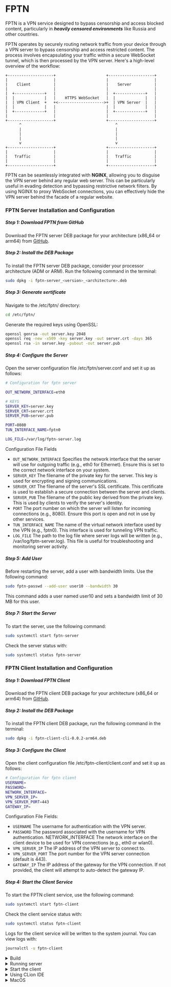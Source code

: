 #  FPTN 

  
FPTN is a VPN service designed to bypass censorship and access blocked content, particularly in ***heavily censored environments*** like Russia and other countries.


FPTN operates by securely routing network traffic from your device through a VPN server to bypass censorship and access restricted content. The process involves encapsulating your traffic within a secure WebSocket tunnel, which is then processed by the VPN server. Here's a high-level overview of the workflow:

```
+--------------------+                      +--------------------+
|                    |                      |                    |
|    Client          |                      |    Server          |
|                    |                      |                    |
|  +-------------+   |                      |  +-------------+   |
|  |             |   |    HTTPS WebSocket   |  |             |   |
|  | VPN Client  +   +<-------------------->+  | VPN Server  |   |
|  |             |   |                      |  |             |   |
|  +-------------+   |                      |  +-------------+   |
|                    |                      |                    |
+--------------------+                      +--------------------+
      ^                                         ^
      |                                         |
      |                                         |
      |                                         |
      v                                         v
+--------------------+                      +--------------------+
|                    |                      |                    |
|   Traffic          |                      |   Traffic          |
|                    |                      |                    |
+--------------------+                      +--------------------+
```

FPTN can be seamlessly integrated with **NGINX**, allowing you to disguise the VPN server behind any regular web server. This can be particularly useful in evading detection and bypassing restrictive network filters. By using NGINX to proxy WebSocket connections, you can effectively hide the VPN server behind the facade of a regular website.









### FPTN Server Installation and Configuration

##### Step 1: Download FPTN from GitHub
Download the FPTN server DEB package for your architecture (x86_64 or arm64) from [GitHub](https://github.com/batchar2/fptn/releases).


##### Step 2: Install the DEB Package

To install the FPTN server DEB package, consider your processor architecture (ADM or ARM). Run the following command in the terminal:

```bash
sudo dpkg -i fptn-server_<version>_<architecture>.deb
```

##### Step 3: Generate sertificate

Navigate to the /etc/fptn/ directory:
```bash
cd /etc/fptn/
```

Generate the required keys using OpenSSL:

```bash
openssl genrsa -out server.key 2048
openssl req -new -x509 -key server.key -out server.crt -days 365
openssl rsa -in server.key -pubout -out server.pub
```

##### Step 4: Configure the Server

Open the server configuration file /etc/fptn/server.conf and set it up as follows:

```bash
# Configuration for fptn server

OUT_NETWORK_INTERFACE=eth0

# KEYS
SERVER_KEY=server.key
SERVER_CRT=server.crt
SERVER_PUB=server.pub

PORT=8080
TUN_INTERFACE_NAME=fptn0

LOG_FILE=/var/log/fptn-server.log
```

Configuration File Fields
- `OUT_NETWORK_INTERFACE` Specifies the network interface that the server will use for outgoing traffic (e.g., eth0 for Ethernet). Ensure this is set to the correct network interface on your system.
- `SERVER_KEY` The filename of the private key for the server. This key is used for encrypting and signing communications.
- `SERVER_CRT` The filename of the server's SSL certificate. This certificate is used to establish a secure connection between the server and clients.
- `SERVER_PUB` The filename of the public key derived from the private key. This is used by clients to verify the server's identity.
- `PORT` The port number on which the server will listen for incoming connections (e.g., 8080). Ensure this port is open and not in use by other services.
- `TUN_INTERFACE_NAME` The name of the virtual network interface used by the VPN (e.g., fptn0). This interface is used for tunneling VPN traffic.
- `LOG_FILE` The path to the log file where server logs will be written (e.g., /var/log/fptn-server.log). This file is useful for troubleshooting and monitoring server activity.


##### Step 5: Add User

Before restarting the server, add a user with bandwidth limits. Use the following command:

```bash
sudo fptn-passwd --add-user user10 --bandwidth 30
```

This command adds a user named user10 and sets a bandwidth limit of 30 MB for this user.

##### Step 7: Start the Server

To start the server, use the following command:
```bash
sudo systemctl start fptn-server
```

Check the server status with:
```bash
sudo systemctl status fptn-server
```














### FPTN Client Installation and Configuration

##### Step 1: Download FPTN Client

Download the FPTN client DEB package for your architecture (x86_64 or arm64) from [GitHub](https://github.com/batchar2/fptn/releases).



##### Step 2: Install the DEB Package

To install the FPTN client DEB package, run the following command in the terminal:
```bash
sudo dpkg -i fptn-client-cli-0.0.2-arm64.deb
```

##### Step 3: Configure the Client
Open the client configuration file /etc/fptn-client/client.conf and set it up as follows:

```bash
# Configuration for fptn client
USERNAME=
PASSWORD=
NETWORK_INTERFACE=
VPN_SERVER_IP=
VPN_SERVER_PORT=443
GATEWAY_IP=
```

Configuration File Fields:
- `USERNAME` The username for authentication with the VPN server.
- `PASSWORD` The password associated with the username for VPN authentication.
NETWORK_INTERFACE The network interface on the client device to be used for VPN connections (e.g., eth0 or wlan0).
- `VPN_SERVER_IP` The IP address of the VPN server to connect to.
- `VPN_SERVER_PORT` The port number for the VPN server connection (default is 443).
- `GATEWAY_IP` The IP address of the gateway for the VPN connection. If not provided, the client will attempt to auto-detect the gateway IP.

##### Step 4: Start the Client Service

To start the FPTN client service, use the following command:
```bash
sudo systemctl start fptn-client
```

Check the client service status with:

```bash
sudo systemctl status fptn-client
```

Logs for the client service will be written to the system journal. You can view logs with:
```bash
journalctl -u fptn-client
```










  
<details>
  <summary>Build</summary>
1. Install Conan (version 2.3.2):

```
pip install conan==2.3.2
sudo apt install gcc g++ cmake
```

  

2. Detect and configure Conan profile:

```
conan profile detect --force
```

  
3. Install dependencies, build and install:


Console version


```
git submodule update --init --recursive 
conan install . --output-folder=build --build=missing
conan build . --output-folder=build
conan build . --output-folder=build -o setup=True
```



Or GUI version

```
git submodule update --init --recursive 
conan install . --output-folder=build-linux --build=missing -o with_gui_client=True -c tools.system.package_manager:mode=install
conan build . --output-folder=build -o with_gui_client=True 
conan build . --output-folder=build -o with_gui_client=True -o setup=True
```

Build deb:
```
./scripts/ubuntu/create-server-deb-package.sh build/build/Release/code/fptn-server/fptn-server build/build/Release/code/fptn-passwd/fptn-passwd 0.0.2
./scripts/ubuntu/create-client-deb-package.sh build/build/Release/code/fptn-client/fptn-client-cli 0.0.2
```

</details>


<details>
  <summary>Running server</summary>

1. Generate sertificate

```
mkdir keys
cd keys
openssl genrsa -out server.key 2048
openssl req -new -x509 -key server.key -out server.crt -days 365
openssl rsa -in server.key -pubout -out server.pub
cd ..
```

2. Create users

To add a new user to the VPN server with a specified bandwidth limit, use the following command:
```
sudo fptn-passwd --add-user user10 --bandwidth 30
```
Options:
- `--add-user`: The username for the new user. Example: user10.
- `--bandwidth`: The bandwidth limit for the user in megabits per second (Mbps). Example: 30.

3. Start the Server:
    
To start the server, use:
```
sudo fptn-server --server-crt=keys/server.crt --server-key=keys/server.key --out-network-interface=eth0 --server-pub=keys/server.pub
 ``` 
Options:
- `--server-crt`: Path to the server certificate file. Example: keys/server.crt.
- `--server-key`: Path to the server private key file. Example: keys/server.key.
- `--out-network-interface`: The network interface to use for outbound traffic. Example: eth0.
- `--server-pub`: Path to the server public key file. Example: keys/server.pub.
</details>


<details>
  <summary>Start the client</summary>  

To start the client, use the following command:
```
fptn-client --out-network-interface=en0  --vpn-server-ip="170.64.148.142" --username=user10 --password=user10
```
Options:
-  `--vpn-server-ip`: The IP address of the VPN server you want to connect to. Example: "170.64.148.142".
-  `--out-network-interface`: The network interface to use for outbound traffic. Example: en0 (typically used for Ethernet or Wi-Fi on macOS).
-  `--username`: The username for VPN authentication. Example: user10.
-  `--password`: The password for VPN authentication. Example: user10.

</details>




<details>
  <summary>Using CLion IDE</summary>
  
After opening the project, the "Open Project Wizard" will appear automatically. You need to add the following CMake options:

```
-DCONAN_HOST_PROFILE="auto-cmake;default" -DCMAKE_PROJECT_TOP_LEVEL_INCLUDES=./conan_provider.cmake
```
</details>



<details>
  <summary>MacOS</summary>
  
Solution: https://github.com/ntop/n2n/issues/773

- Download https://github.com/Tunnelblick/Tunnelblick/tree/master/third_party/tap-notarized.kext
- Download https://github.com/Tunnelblick/Tunnelblick/tree/master/third_party/tun-notarized.kext
- Change the name to tap.kext and tap.kext,
- Copy to /Library/Extensions
- add net.tunnelblick.tap.plist and net.tunnelblick.tun.plist to /Library/LaunchDaemons/

``` 
#net.tunnelblick.tap.plist
<?xml version="1.0" encoding="UTF-8"?>
  <!DOCTYPE plist PUBLIC "-//Apple//DTD PLIST 1.0//EN" "http://www.apple.com/DTDs/PropertyList-1.0.dtd">
  <plist version="1.0">
  <dict>
      <key>Label</key>
      <string>net.tunnelblick.tap</string>
      <key>ProgramArguments</key>
      <array>
          <string>/sbin/kextload</string>
          <string>/Library/Extensions/tap.kext</string>
      </array>
      <key>KeepAlive</key>
      <false/>
      <key>RunAtLoad</key>
      <true/>
      <key>UserName</key>
      <string>root</string>
  </dict>
  </plist>
   #net.tunnelblick.tun.plist
  <?xml version="1.0" encoding="UTF-8"?>
  <!DOCTYPE plist PUBLIC "-//Apple//DTD PLIST 1.0//EN" "http://www.apple.com/DTDs/PropertyList-1.0.dtd">
  <plist version="1.0">
  <dict>
      <key>Label</key>
      <string>net.tunnelblick.tun</string>
      <key>ProgramArguments</key>
      <array>
          <string>/sbin/kextload</string>
          <string>/Library/Extensions/tun.kext</string>
      </array>
      <key>KeepAlive</key>
      <false/>
      <key>RunAtLoad</key>
      <true/>
      <key>UserName</key>
      <string>root</string>
  </dict>
</plist>
````

Run sudo kextload /Library/Extensions/tap.kext in the terminal
restart Mac after allowing the security check.


</details>

